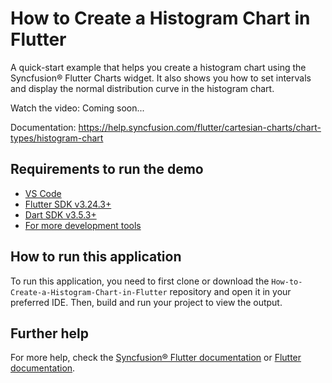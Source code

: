# How to Create a Histogram Chart in Flutter
A quick-start example that helps you create a histogram chart using the Syncfusion® Flutter Charts widget. It also shows you how to set intervals and display the normal distribution curve in the histogram chart.

Watch the video: Coming soon...

Documentation: https://help.syncfusion.com/flutter/cartesian-charts/chart-types/histogram-chart

## Requirements to run the demo
* [VS Code](https://code.visualstudio.com/download)
* [Flutter SDK v3.24.3+](https://flutter.dev/docs/development/tools/sdk/overview)
* [Dart SDK v3.5.3+](https://dart.dev/get-dart)
* [For more development tools](https://flutter.dev/docs/development/tools/devtools/overview)

## How to run this application
To run this application, you need to first clone or download the `How-to-Create-a-Histogram-Chart-in-Flutter` repository and open it in your preferred IDE. Then, build and run your project to view the output.

## Further help
For more help, check the [Syncfusion® Flutter documentation](https://help.syncfusion.com/flutter/introduction/overview) or
 [Flutter documentation](https://flutter.dev/docs/get-started/install).